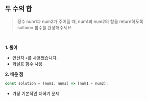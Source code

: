 ## 두 수의 합

> 정수 num1과 num2가 주어질 때, num1과 num2의 합을 return하도록 soltuion 함수를 완성해주세요.

<br>

**1. 풀이**

- 연산자 `+`를 사용했습니다.
- 화살표 함수 사용

**2. 배운 점**

```javascript
const solution = (num1, num2) => (num1 + num2);
```
- 가장 기본적인 더하기 문제
